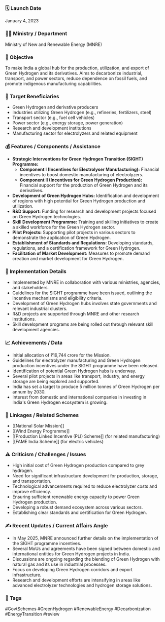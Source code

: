 
### 🗓️ **Launch Date**
January 4, 2023

### 🧑‍🏫 **Ministry / Department**
Ministry of New and Renewable Energy (MNRE)

### 🎯 **Objective**
To make India a global hub for the production, utilization, and export of Green Hydrogen and its derivatives. Aims to decarbonize industrial, transport, and power sectors, reduce dependence on fossil fuels, and promote indigenous manufacturing capabilities.

### 👥 **Target Beneficiaries**
- Green Hydrogen and derivative producers
- Industries utilizing Green Hydrogen (e.g., refineries, fertilizers, steel)
- Transport sector (e.g., fuel cell vehicles)
- Power sector (e.g., energy storage, power generation)
- Research and development institutions
- Manufacturing sector for electrolyzers and related equipment

### 💰 **Features / Components / Assistance**
- **Strategic Interventions for Green Hydrogen Transition (SIGHT) Programme:**
    - **Component I (Incentives for Electrolyser Manufacturing):** Financial incentives to boost domestic manufacturing of electrolyzers.
    - **Component II (Incentives for Green Hydrogen Production):** Financial support for the production of Green Hydrogen and its derivatives.
- **Development of Green Hydrogen Hubs:** Identification and development of regions with high potential for Green Hydrogen production and utilization.
- **R&D Support:** Funding for research and development projects focused on Green Hydrogen technologies.
- **Skill Development Programme:** Training and skilling initiatives to create a skilled workforce for the Green Hydrogen sector.
- **Pilot Projects:** Supporting pilot projects in various sectors to demonstrate the application of Green Hydrogen.
- **Establishment of Standards and Regulations:** Developing standards, regulations, and a certification framework for Green Hydrogen.
- **Facilitation of Market Development:** Measures to promote demand creation and market development for Green Hydrogen.

### 📍 **Implementation Details**
- Implemented by MNRE in collaboration with various ministries, agencies, and stakeholders.
- Guidelines for the SIGHT programme have been issued, outlining the incentive mechanisms and eligibility criteria.
- Development of Green Hydrogen hubs involves state governments and relevant industrial clusters.
- R&D projects are supported through MNRE and other research institutions.
- Skill development programs are being rolled out through relevant skill development agencies.

### 📈 **Achievements / Data**
- Initial allocation of ₹19,744 crore for the Mission.
- Guidelines for electrolyzer manufacturing and Green Hydrogen production incentives under the SIGHT programme have been released.
- Identification of potential Green Hydrogen hubs is underway.
- Several pilot projects in areas like transport, industry, and energy storage are being explored and supported.
- India has set a target to produce 5 million tonnes of Green Hydrogen per annum by 2030.
- Interest from domestic and international companies in investing in India's Green Hydrogen ecosystem is growing.

### 🧩 **Linkages / Related Schemes**
- [[National Solar Mission]]
- [[Wind Energy Programme]]
- [[Production Linked Incentive (PLI) Scheme]] (for related manufacturing)
- [[FAME India Scheme]] (for electric vehicles)

### ⚠️ **Criticism / Challenges / Issues**
- High initial cost of Green Hydrogen production compared to grey hydrogen.
- Need for significant infrastructure development for production, storage, and transportation.
- Technological advancements required to reduce electrolyzer costs and improve efficiency.
- Ensuring sufficient renewable energy capacity to power Green Hydrogen production.
- Developing a robust demand ecosystem across various sectors.
- Establishing clear standards and certification for Green Hydrogen.

### ✍️ **Recent Updates / Current Affairs Angle**
- In May 2025, MNRE announced further details on the implementation of the SIGHT programme incentives.
- Several MoUs and agreements have been signed between domestic and international entities for Green Hydrogen projects in India.
- Discussions are ongoing regarding the blending of Green Hydrogen with natural gas and its use in industrial processes.
- Focus on developing Green Hydrogen corridors and export infrastructure.
- Research and development efforts are intensifying in areas like advanced electrolyzer technologies and hydrogen storage solutions.

### 🔗 **Tags**
#GovtSchemes #GreenHydrogen #RenewableEnergy #Decarbonization #EnergyTransition
#review